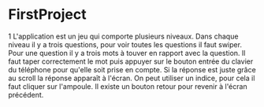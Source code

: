 # FirstProject
1
L'application est un jeu qui comporte plusieurs niveaux.
Dans chaque niveau il y a trois questions, pour voir toutes les questions il faut swiper.
Pour une question il y a trois mots à touver en rapport avec la question.
Il faut taper correctement le mot puis appuyer sur le bouton entrée du clavier du téléphone pour qu'elle soit prise
en compte.
Si la réponse est juste grâce au scroll la réponse apparaît à l'écran.
On peut utiliser un indice, pour cela il faut cliquer sur l'ampoule. 
Il existe un bouton retour pour revenir à l'écran précédent.

